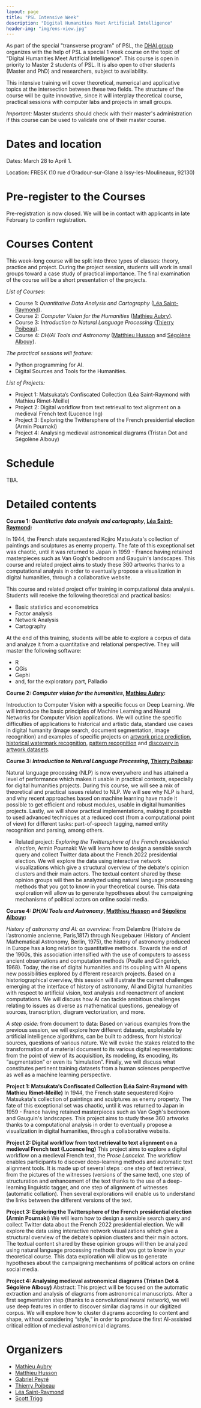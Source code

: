 ```yaml
---
layout: page
title: "PSL Intensive Week"
description: "Digital Humanities Meet Artificial Intelligence"
header-img: "img/ens-view.jpg"
---
```


As part of the special "transverse program" of PSL, the [DHAI group](https://dhai-seminar.github.io/) organizes with the help of PSL a special 1 week course on the topic of "Digital Humanities Meet Artificial Intelligence". This course is open in priority to Master 2 students of PSL. It is also open to other students (Master and PhD) and researchers, subject to availability.

This intensive training will cover theoretical, numerical and applicative topics at the intersection between these two fields. The structure of the course will be quite innovative, since it will interplay theoretical course, practical sessions with computer labs and projects in small groups.

_Important:_ Master students should check with their master's administration if this course can be used to validate one of their master course.

Dates and location
============================

Dates: March 28 to April 1.

Location: FRESK (10 rue d’Oradour-sur-Glane à Issy-les-Moulineaux, 92130)

Pre-register to the Courses
============================

Pre-registration is now closed. We will be in contact with applicants in late February to confirm registration.

Courses Content
============================

This week-long course will be split into three types of classes: theory, practice and project. During the project session, students will work in small groups toward a case study of practical importance. The final examination of the course will be a short presentation of the projects.

_List of Courses:_ 

- Course 1: _Quantitative Data Analysis and Cartography_ ([Léa Saint-Raymond](https://u-paris10.academia.edu/LéaSaintRaymond)).
- Course 2: _Computer Vision for the Humanities_ ([Mathieu Aubry](http://imagine.enpc.fr/~aubrym/)).
- Course 3: _Introduction to Natural Language Processing_ ([Thierry Poibeau](https://www.lattice.cnrs.fr/membres/direction/thierry-poibeau/)).
- Course 4: _DH/AI Tools and Astronomy_ ([Matthieu Husson](https://syrte.obspm.fr/spip/science/histoire/membres-de-l-equipe/article/matthieu-husson) and [Ségolène Albouy](https://github.com/Segolene-Albouy)).

_The practical sessions will feature:_
- Python programming for AI.
- Digital Sources and Tools for the Humanities.

_List of Projects:_
- Project 1: Matsukata’s Confiscated Collection (Léa Saint-Raymond with Mathieu Rimet-Meille)
- Project 2: Digital workflow from text retrieval to text alignment on a medieval French text (Lucence Ing)
- Project 3: Exploring the Twittersphere of the French presidential election (Armin Pournaki)
- Project 4: Analysing medieval astronomical diagrams (Tristan Dot and Ségolène Albouy)


Schedule
============================

TBA.



Detailed contents
============================

**Course 1: _Quantitative data analysis and cartography_, [Léa Saint-Raymond](https://u-paris10.academia.edu/LéaSaintRaymond):**

In 1944, the French state sequestered Kojiro Matsukata's collection of paintings and sculptures as enemy property. The fate of this exceptional set was chaotic, until it was returned to Japan in 1959 - France having retained masterpieces such as Van Gogh's bedroom and Gauguin's landscapes. This course and related project aims to study these 360 artworks thanks to a computational analysis in order to eventually propose a visualization in digital humanities, through a collaborative website.

This course and related project offer training in computational data analysis. Students will receive the following theoretical and practical basics:
- Basic statistics and econometrics
- Factor analysis
- Network Analysis
- Cartography

At the end of this training, students will be able to explore a corpus of data and analyze it from a quantitative and relational perspective. They will master the following software:
- R
- QGis
- Gephi
- and, for the exploratory part, Palladio


**Course 2: _Computer vision for the humanities_, [Mathieu Aubry](http://imagine.enpc.fr/~aubrym/):**

Introduction to Computer Vision with a specific focus on Deep Learning. We will introduce the basic principles of Machine Learning and Neural Networks for Computer Vision applications. We will outline the specific difficulties of applications to historical and artistic data, standard use cases in digital humanity (image search, document segmentation, image recognition) and examples of specific projects on [artwork price prediction](https://papers.ssrn.com/sol3/papers.cfm?abstract_id=3347175), [historical watermark recognition](http://imagine.enpc.fr/~shenx/Watermark/), [pattern recognition](http://imagine.enpc.fr/~shenx/ArtMiner/) and [discovery in artwork datasets](http://imagine.enpc.fr/~shenx/ArtMiner/).


**Course 3: _Introduction to Natural Language Processing_, [Thierry Poibeau](https://www.lattice.cnrs.fr/membres/direction/thierry-poibeau/):**

Natural language processing (NLP) is now everywhere and has  attained a level of performance which makes it usable in practical contexts, especially for digital humanities projects. During this course, we will see a mix of theoretical and practical issues related to NLP. We will see why NLP is hard, and why recent approaches based on machine learning have made it possible to get efficient and robust modules, usable in digital humanities projects. Lastly, we will show practical implementations, making it possible to used advanced techniques at a reduced cost (from a computational point of view) for different tasks: part-of-speech tagging, named entity recognition and parsing, among others.

- Related project: _Exploring the Twittersphere of the French presidential election_, Armin Pournaki: We will learn how to design a sensible search query and collect Twitter data about the French 2022 presidential election. We will explore the data using interactive network visualizations which give a structural overview of the debate's opinion clusters and their main actors. The textual content shared by these opinion groups will then be analyzed using natural language processing methods that you got to know in your theoretical course. This data exploration will allow us to generate hypotheses about the campaigning mechanisms of political actors on online social media.


**Course 4: _DH/AI Tools and Astronomy_, [Matthieu Husson](https://syrte.obspm.fr/spip/science/histoire/membres-de-l-equipe/article/matthieu-husson) and [Ségolène Albouy](https://github.com/Segolene-Albouy):**

_History of astronomy and AI: an overview:_ From Delambre (Histoire de l’astronomie ancienne, Paris,1817) through Neugebauer (History of Ancient Mathematical Astronomy, Berlin, 1975), the history of astronomy produced in Europe has a long relation to quantitative methods. Towards the end of the 1960s, this association intensified with the use of computers to assess ancient observations and computation methods (Poulle and Gingerich, 1968). Today, the rise of digital humanities and its coupling with AI opens new possibilities explored by different research projects. Based on a historiographical overview, this session will illustrate the current challenges emerging at the interface of history of astronomy, AI and Digital humanities with respect to artificial vision, text analysis and reenactment of ancient computations. We will discuss how AI can tackle ambitious challenges relating to issues as diverse as mathematical questions, genealogy of sources, transcription, diagram vectorization, and more.

_A step aside:_ from document to data: Based on various examples from the previous session, we will explore how different datasets, exploitable by artificial intelligence algorithms, can be built to address, from historical sources, questions of various nature. We will evoke the stakes related to the transformation of a material document to its various digital representations: from the point of view of its acquisition, its modeling, its encoding, its “augmentation” or even its “simulation”. Finally, we will discuss what constitutes pertinent training datasets from a human sciences perspective as well as a machine learning perspective.


**Project 1: Matsukata’s Confiscated Collection (Léa Saint-Raymond with Mathieu Rimet-Meille)**
In 1944, the French state sequestered Kojiro Matsukata's collection of paintings and sculptures as enemy property. The fate of this exceptional set was chaotic, until it was returned to Japan in 1959 - France having retained masterpieces such as Van Gogh's bedroom and Gauguin's landscapes. This project aims to study these 360 artworks thanks to a computational analysis in order to eventually propose a visualization in digital humanities, through a collaborative website.

**Project 2: Digital workflow from text retrieval to text alignment on a medieval French text (Lucence Ing)**
This project aims to explore a digital workflow on a medieval French text, the _Prose Lancelot_. The workflow enables participants to discover deep-learning methods and automatic text alignment tools. It is made up of several steps : one step of text retrieval, from the pictures of the witnesses (versions of the same text), one step of structuration and enhancement of the text thanks to the use of a deep-learning linguistic tagger, and one step of alignment of witnesses (automatic collation). Then several explorations will enable us to understand the links between the different versions of the text.

**Project 3: Exploring the Twittersphere of the French presidential election (Armin Pournaki)**
We will learn how to design a sensible search query and collect Twitter data about the French 2022 presidential election. We will explore the data using interactive network visualizations which give a structural overview of the debate’s opinion clusters and their main actors. The textual content shared by these opinion groups will then be analyzed using natural language processing methods that you got to know in your theoretical course. This data exploration will allow us to generate hypotheses about the campaigning mechanisms of political actors on online social media.

**Project 4: Analysing medieval astronomical diagrams (Tristan Dot & Ségolène Albouy)**
Abstract: This project will be focused on the automatic extraction and analysis of diagrams from astronomical manuscripts. After a first segmentation step (thanks to a convolutional neural network), we will use deep features in order to discover similar diagrams in our digitized corpus. We will explore how to cluster diagrams according to content and shape, without considering “style,” in order to produce the first AI-assisted critical edition of medieval astronomical diagrams.


Organizers
============================

- [Mathieu Aubry](http://imagine.enpc.fr/~aubrym/)
- [Matthieu Husson](https://syrte.obspm.fr/spip/science/histoire/membres-de-l-equipe/article/matthieu-husson)
- [Gabriel Peyré](http://www.gpeyre.com)
- [Thierry Poibeau](https://www.lattice.cnrs.fr/membres/direction/thierry-poibeau/)
- [Léa Saint-Raymond](https://u-paris10.academia.edu/LéaSaintRaymond)
- [Scott Trigg](https://dishas.obspm.fr/team)
